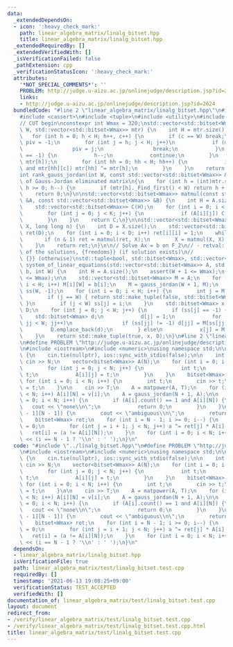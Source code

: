 ```yaml
---
data:
  _extendedDependsOn:
  - icon: ':heavy_check_mark:'
    path: linear_algebra_matrix/linalg_bitset.hpp
    title: linear_algebra_matrix/linalg_bitset.hpp
  _extendedRequiredBy: []
  _extendedVerifiedWith: []
  _isVerificationFailed: false
  _pathExtension: cpp
  _verificationStatusIcon: ':heavy_check_mark:'
  attributes:
    '*NOT_SPECIAL_COMMENTS*': ''
    PROBLEM: http://judge.u-aizu.ac.jp/onlinejudge/description.jsp?id=2624
    links:
    - http://judge.u-aizu.ac.jp/onlinejudge/description.jsp?id=2624
  bundledCode: "#line 2 \"linear_algebra_matrix/linalg_bitset.hpp\"\n#include <bitset>\n\
    #include <cassert>\n#include <tuple>\n#include <utility>\n#include <vector>\n\n\
    // CUT begin\nconstexpr int Wmax = 320;\nstd::vector<std::bitset<Wmax>> gauss_jordan(int\
    \ W, std::vector<std::bitset<Wmax>> mtr) {\n    int H = mtr.size(), c = 0;\n \
    \   for (int h = 0; h < H; h++, c++) {\n        if (c == W) break;\n        int\
    \ piv = -1;\n        for (int j = h; j < H; j++)\n            if (mtr[j][c]) {\n\
    \                piv = j;\n                break;\n            }\n        if (piv\
    \ == -1) {\n            h--;\n            continue;\n        }\n        std::swap(mtr[piv],\
    \ mtr[h]);\n        for (int hh = 0; hh < H; hh++) {\n            if (hh != h\
    \ and mtr[hh][c]) mtr[hh] ^= mtr[h];\n        }\n    }\n    return mtr;\n}\n\n\
    int rank_gauss_jordan(int W, const std::vector<std::bitset<Wmax>> &mtr) // Rank\
    \ of Gauss-Jordan eliminated matrix\n{\n    for (int h = (int)mtr.size() - 1;\
    \ h >= 0; h--) {\n        if (mtr[h]._Find_first() < W) return h + 1;\n    }\n\
    \    return 0;\n}\n\nstd::vector<std::bitset<Wmax>> matmul(const std::vector<std::bitset<Wmax>>\
    \ &A, const std::vector<std::bitset<Wmax>> &B) {\n    int H = A.size(), K = B.size();\n\
    \    std::vector<std::bitset<Wmax>> C(H);\n    for (int i = 0; i < H; i++) {\n\
    \        for (int j = 0; j < K; j++) {\n            if (A[i][j]) C[i] ^= B[j];\n\
    \        }\n    }\n    return C;\n}\n\nstd::vector<std::bitset<Wmax>> matpower(std::vector<std::bitset<Wmax>>\
    \ X, long long n) {\n    int D = X.size();\n    std::vector<std::bitset<Wmax>>\
    \ ret(D);\n    for (int i = 0; i < D; i++) ret[i][i] = 1;\n    while (n) {\n \
    \       if (n & 1) ret = matmul(ret, X);\n        X = matmul(X, X), n >>= 1;\n\
    \    }\n    return ret;\n}\n\n// Solve Ax = b on F_2\n// - retval: {true, one\
    \ of the solutions, {freedoms}} (if solution exists)\n//           {false, {},\
    \ {}} (otherwise)\nstd::tuple<bool, std::bitset<Wmax>, std::vector<std::bitset<Wmax>>>\
    \ system_of_linear_equations(std::vector<std::bitset<Wmax>> A, std::bitset<Wmax>\
    \ b, int W) {\n    int H = A.size();\n    assert(W + 1 <= Wmax);\n    assert(H\
    \ <= Wmax);\n\n    std::vector<std::bitset<Wmax>> M = A;\n    for (int i = 0;\
    \ i < H; i++) M[i][W] = b[i];\n    M = gauss_jordan(W + 1, M);\n    std::vector<int>\
    \ ss(W, -1);\n    for (int i = 0; i < H; i++) {\n        int j = M[i]._Find_first();\n\
    \        if (j == W) { return std::make_tuple(false, std::bitset<Wmax>(), std::vector<std::bitset<Wmax>>());\
    \ }\n        if (j < W) ss[j] = i;\n    }\n    std::bitset<Wmax> x;\n    std::vector<std::bitset<Wmax>>\
    \ D;\n    for (int j = 0; j < W; j++) {\n        if (ss[j] == -1) {\n        \
    \    std::bitset<Wmax> d;\n            d[j] = 1;\n            for (int jj = 0;\
    \ jj < W; jj++)\n                if (ss[jj] != -1) d[jj] = M[ss[jj]][j];\n   \
    \         D.emplace_back(d);\n        } else\n            x[j] = M[ss[j]][W];\n\
    \    }\n    return std::make_tuple(true, x, D);\n}\n#line 2 \"linear_algebra_matrix/test/linalg_bitset.test.cpp\"\
    \n#define PROBLEM \"http://judge.u-aizu.ac.jp/onlinejudge/description.jsp?id=2624\"\
    \n#include <iostream>\n#include <numeric>\nusing namespace std;\n\nint main()\
    \ {\n    cin.tie(nullptr), ios::sync_with_stdio(false);\n\n    int N, T;\n   \
    \ cin >> N;\n    vector<bitset<Wmax>> A(N);\n    for (int i = 0; i < N; i++) {\n\
    \        for (int j = 0; j < N; j++) {\n            int t;\n            cin >>\
    \ t;\n            A[i][j] = t;\n        }\n    }\n    bitset<Wmax> v(N);\n   \
    \ for (int i = 0; i < N; i++) {\n        int t;\n        cin >> t;\n        v[i]\
    \ = t;\n    }\n\n    cin >> T;\n    A = matpower(A, T);\n    for (int i = 0; i\
    \ < N; i++) A[i][N] = v[i];\n    A = gauss_jordan(N + 1, A);\n\n    for (int i\
    \ = 0; i < N; i++) {\n        if (A[i].count() == 1 and A[i][N]) {\n         \
    \   cout << \"none\\n\";\n            return 0;\n        }\n    }\n    if (!A[N\
    \ - 1][N - 1]) {\n        cout << \"ambiguous\\n\";\n        return 0;\n    }\n\
    \    bitset<Wmax> ret;\n    for (int i = N - 1; i >= 0; i--) {\n        int a\
    \ = 0;\n        for (int j = i + 1; j < N; j++) a ^= ret[j] * A[i][j];\n     \
    \   ret[i] = (a != A[i][N]);\n    }\n    for (int i = 0; i < N; i++) cout << ret[i]\
    \ << (i == N - 1 ? '\\n' : ' ');\n}\n"
  code: "#include \"../linalg_bitset.hpp\"\n#define PROBLEM \"http://judge.u-aizu.ac.jp/onlinejudge/description.jsp?id=2624\"\
    \n#include <iostream>\n#include <numeric>\nusing namespace std;\n\nint main()\
    \ {\n    cin.tie(nullptr), ios::sync_with_stdio(false);\n\n    int N, T;\n   \
    \ cin >> N;\n    vector<bitset<Wmax>> A(N);\n    for (int i = 0; i < N; i++) {\n\
    \        for (int j = 0; j < N; j++) {\n            int t;\n            cin >>\
    \ t;\n            A[i][j] = t;\n        }\n    }\n    bitset<Wmax> v(N);\n   \
    \ for (int i = 0; i < N; i++) {\n        int t;\n        cin >> t;\n        v[i]\
    \ = t;\n    }\n\n    cin >> T;\n    A = matpower(A, T);\n    for (int i = 0; i\
    \ < N; i++) A[i][N] = v[i];\n    A = gauss_jordan(N + 1, A);\n\n    for (int i\
    \ = 0; i < N; i++) {\n        if (A[i].count() == 1 and A[i][N]) {\n         \
    \   cout << \"none\\n\";\n            return 0;\n        }\n    }\n    if (!A[N\
    \ - 1][N - 1]) {\n        cout << \"ambiguous\\n\";\n        return 0;\n    }\n\
    \    bitset<Wmax> ret;\n    for (int i = N - 1; i >= 0; i--) {\n        int a\
    \ = 0;\n        for (int j = i + 1; j < N; j++) a ^= ret[j] * A[i][j];\n     \
    \   ret[i] = (a != A[i][N]);\n    }\n    for (int i = 0; i < N; i++) cout << ret[i]\
    \ << (i == N - 1 ? '\\n' : ' ');\n}\n"
  dependsOn:
  - linear_algebra_matrix/linalg_bitset.hpp
  isVerificationFile: true
  path: linear_algebra_matrix/test/linalg_bitset.test.cpp
  requiredBy: []
  timestamp: '2021-06-13 19:08:25+09:00'
  verificationStatus: TEST_ACCEPTED
  verifiedWith: []
documentation_of: linear_algebra_matrix/test/linalg_bitset.test.cpp
layout: document
redirect_from:
- /verify/linear_algebra_matrix/test/linalg_bitset.test.cpp
- /verify/linear_algebra_matrix/test/linalg_bitset.test.cpp.html
title: linear_algebra_matrix/test/linalg_bitset.test.cpp
---
```

